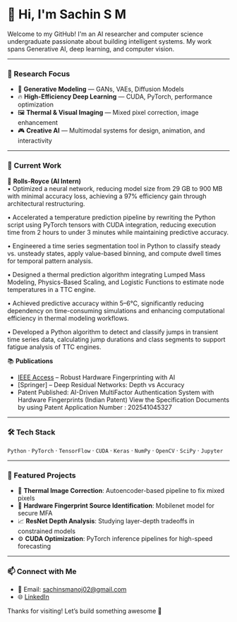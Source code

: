 # 👋 Hi, I'm Sachin S M

Welcome to my GitHub! I'm an AI researcher and computer science undergraduate passionate about building intelligent systems. My work spans Generative AI, deep learning, and computer vision.

---

### 🔬 Research Focus

- 🧠 **Generative Modeling** — GANs, VAEs, Diffusion Models
- 🔥 **High-Efficiency Deep Learning** — CUDA, PyTorch, performance optimization
- 🖼️ **Thermal & Visual Imaging** — Mixed pixel correction, image enhancement
- 🎮 **Creative AI** — Multimodal systems for design, animation, and interactivity

---

### 🧪 Current Work

🚀 **Rolls-Royce (AI Intern)**  
• Optimized a neural network, reducing model size from 29 GB to 900 MB with minimal accuracy loss, achieving a
97% efficiency gain through architectural restructuring.

• Accelerated a temperature prediction pipeline by rewriting the Python script using PyTorch tensors with CUDA
integration, reducing execution time from 2 hours to under 3 minutes while maintaining predictive accuracy.

• Engineered a time series segmentation tool in Python to classify steady vs. unsteady states, apply value-based
binning, and compute dwell times for temporal pattern analysis.

• Designed a thermal prediction algorithm integrating Lumped Mass Modeling, Physics-Based Scaling, and
Logistic Functions to estimate node temperatures in a TTC engine.

• Achieved predictive accuracy within 5–6°C, significantly reducing dependency on time-consuming simulations
and enhancing computational efficiency in thermal modeling workflows.

• Developed a Python algorithm to detect and classify jumps in transient time series data, calculating jump
durations and class segments to support fatigue analysis of TTC engines.

📚 **Publications**  
- [IEEE Access](https://ieeexplore.ieee.org/document/11003943) – Robust Hardware Fingerprinting with AI  
- [Springer] – Deep Residual Networks: Depth vs Accuracy  
- Patent Published: AI-Driven MultiFactor Authentication System with Hardware Fingerprints (Indian Patent)
  View the Specification Documents by using Patent Application Number : 202541045327 

---

### 🛠️ Tech Stack

`Python` · `PyTorch` · `TensorFlow` · `CUDA` · `Keras` · `NumPy` · `OpenCV` · `SciPy` · `Jupyter`

---

### 📌 Featured Projects

- 🧊 **Thermal Image Correction**: Autoencoder-based pipeline to fix mixed pixels  
- 🔐 **Hardware Fingerprint Source Identification**: Mobilenet model for secure MFA  
- 📈 **ResNet Depth Analysis**: Studying layer-depth tradeoffs in constrained models  
- ⚙️ **CUDA Optimization**: PyTorch inference pipelines for high-speed forecasting

---

### 📫 Connect with Me

- 📧 Email: sachinsmanoj02@gmail.com  
- 🌐 [LinkedIn](https://www.linkedin.com/in/sachinsm2002)  

Thanks for visiting! Let’s build something awesome 🚀
